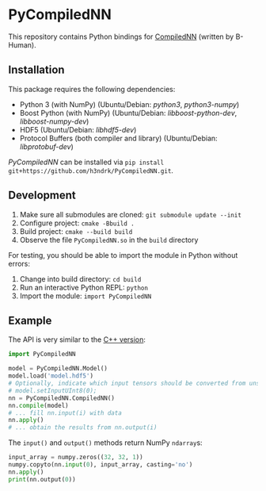 # PyCompiledNN

This repository contains Python bindings for [CompiledNN](https://github.com/bhuman/CompiledNN) (written by B-Human).

## Installation

This package requires the following dependencies:

- Python 3 (with NumPy) (Ubuntu/Debian: *python3*, *python3-numpy*)
- Boost Python (with NumPy) (Ubuntu/Debian: *libboost-python-dev*, *libboost-numpy-dev*)
- HDF5 (Ubuntu/Debian: *libhdf5-dev*)
- Protocol Buffers (both compiler and library) (Ubuntu/Debian: *libprotobuf-dev*)

*PyCompiledNN* can be installed via `pip install git+https://github.com/h3ndrk/PyCompiledNN.git`.

## Development

1. Make sure all submodules are cloned: `git submodule update --init`
2. Configure project: `cmake -Bbuild .`
3. Build project: `cmake --build build`
4. Observe the file `PyCompiledNN.so` in the `build` directory

For testing, you should be able to import the module in Python without errors:

1. Change into build directory: `cd build`
2. Run an interactive Python REPL: `python`
3. Import the module: `import PyCompiledNN`

## Example

The API is very similar to the [C++ version](https://github.com/bhuman/CompiledNN):

```py
import PyCompiledNN

model = PyCompiledNN.Model()
model.load('model.hdf5')
# Optionally, indicate which input tensors should be converted from unsigned chars to floats in the beginning.
# model.setInputUInt8(0);
nn = PyCompiledNN.CompiledNN()
nn.compile(model)
# ... fill nn.input(i) with data
nn.apply()
# ... obtain the results from nn.output(i)
```

The `input()` and `output()` methods return NumPy `ndarray`s:

```py
input_array = numpy.zeros((32, 32, 1))
numpy.copyto(nn.input(0), input_array, casting='no')
nn.apply()
print(nn.output(0))
```
